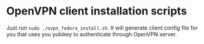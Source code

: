 # OpenVPN client installation scripts

Just run `sudo ./ovpn_fedora_install.sh`.
It will generate client config file for you that uses you yubikey to authenticate through OpenVPN server.
